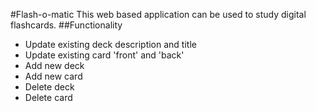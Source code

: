 #Flash-o-matic
This web based application can be used to study digital flashcards.
##Functionality
- Update existing deck description and title
- Update existing card 'front' and 'back'
- Add new deck
- Add new card
- Delete deck
- Delete card
